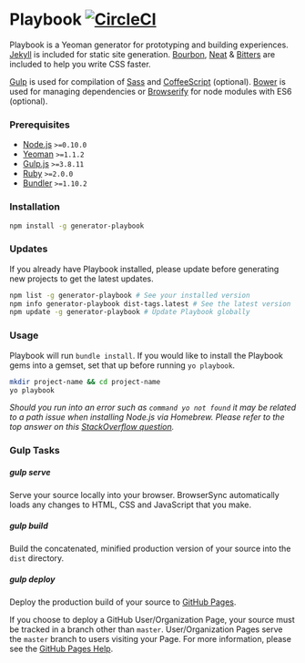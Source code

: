 # Playbook [![CircleCI](https://circleci.com/gh/centresource/generator-playbook.svg?style=svg)](https://circleci.com/gh/centresource/generator-playbook)

Playbook is a Yeoman generator for prototyping and building experiences. [Jekyll](http://jekyllrb.com/) is included for static site generation. [Bourbon](http://bourbon.io), [Neat](http://neat.bourbon.io) & [Bitters](http://bitters.bourbon.io/) are included to help you write CSS faster.

[Gulp](http://gulpjs.com/) is used for compilation of [Sass](http://sass-lang.com) and [CoffeeScript](http://coffeescript.org) (optional). [Bower](http://bower.io/) is used for managing dependencies or [Browserify](http://browserify.org) for node modules with ES6 (optional).

### Prerequisites
- [Node.js](https://nodejs.org) `>=0.10.0`
- [Yeoman](http://yeoman.io/learning/index.html) `>=1.1.2`
- [Gulp.js](http://gulpjs.com) `>=3.8.11`
- [Ruby](https://rvm.io/rvm/install) `>=2.0.0`
- [Bundler](http://bundler.io/#getting-started) `>=1.10.2`

### Installation
````bash
npm install -g generator-playbook
````

### Updates
If you already have Playbook installed, please update before
generating new projects to get the latest updates.

```bash
npm list -g generator-playbook # See your installed version
npm info generator-playbook dist-tags.latest # See the latest version
npm update -g generator-playbook # Update Playbook globally
```

### Usage
Playbook will run `bundle install`. If you would like to install the Playbook gems into a gemset, set that up before running `yo playbook`.

````bash
mkdir project-name && cd project-name
yo playbook
````

*Should you run into an error such as `command yo not found` it may be related to a path issue when installing Node.js via Homebrew. Please refer to the top answer on this [StackOverflow question](http://stackoverflow.com/questions/15846076/command-not-found-after-installation).*

### Gulp Tasks
##### gulp serve
Serve your source locally into your browser. BrowserSync automatically loads any changes to HTML, CSS and JavaScript that you make.

##### gulp build
Build the concatenated, minified production version of your source into the `dist` directory.

##### gulp deploy
Deploy the production build of your source to [GitHub Pages](http://pages.github.com/).

If you choose to deploy a GitHub User/Organization Page, your source must be tracked in a branch other than `master`. User/Organization Pages serve the `master` branch to users visiting your Page. For more information, please see the [GitHub Pages Help](https://help.github.com/articles/user-organization-and-project-pages#project-pages).

